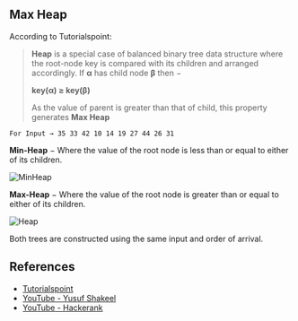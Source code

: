 ## Max Heap

According to Tutorialspoint:

> **Heap** is a special case of balanced binary tree data structure where the root-node key is compared with its children and arranged accordingly. If **α** has child node **β** then −
>
> **key(α) ≥ key(β)**
>
> As the value of parent is greater than that of child, this property generates **Max Heap**

```
For Input → 35 33 42 10 14 19 27 44 26 31
```
**Min-Heap** − Where the value of the root node is less than or equal to either of its children.

![MinHeap](https://www.tutorialspoint.com/data_structures_algorithms/images/min_heap_example.jpg)

**Max-Heap** − Where the value of the root node is greater than or equal to either of its children.

![Heap](https://www.tutorialspoint.com/data_structures_algorithms/images/max_heap_example.jpg)

Both trees are constructed using the same input and order of arrival.

## References

- [Tutorialspoint](https://www.tutorialspoint.com/data_structures_algorithms/heap_data_structure.htm)
- [YouTube - Yusuf Shakeel](https://www.youtube.com/watch?v=ixdWTKWSz7s)
- [YouTube - Hackerank](https://www.youtube.com/watch?v=t0Cq6tVNRBA&t=34s)
